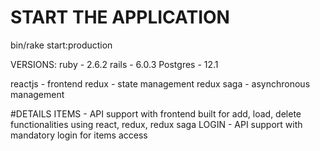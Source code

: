 # START THE APPLICATION

bin/rake start:production

VERSIONS:
ruby - 2.6.2
rails - 6.0.3
Postgres - 12.1

reactjs - frontend
redux - state management
redux saga - asynchronous management

#DETAILS
ITEMS - API support with frontend built for add, load, delete functionalities using react, redux, redux saga
LOGIN - API support with mandatory login for items access
